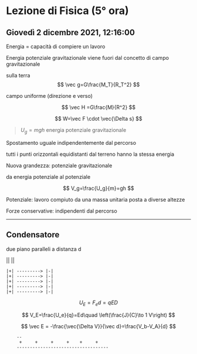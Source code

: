 # Lezione di Fisica (5° ora)
## Giovedì 2 dicembre 2021, 12:16:00

Energia = capacità di compiere un lavoro


Energia potenziale gravitazionale
viene fuori dal concetto di campo gravitazionale

sulla terra
$$
\vec g=G\frac{M_T}{R_T^2}
$$

campo uniforme (direzione e verso)


$$
\vec H =G\frac{M}{R^2}
$$



$$
W=\vec F \cdot \vec{\Delta s}
$$

> $U_g=mgh$
> energia potenziale gravitazionale


Spostamento uguale indipendentemente dal percorso


tutti i punti orizzontali equidistanti dal terreno hanno la stessa energia


Nuova grandezza: potenziale gravitazionale


da energia potenziale al potenziale


$$
V_g=\frac{U_g}{m}=gh
$$


Potenziale: lavoro compiuto da una massa unitaria posta a diverse altezze



Forze conservative: indipendenti dal percorso

---

## Condensatore

due piano paralleli a distanza d



||   || 




	|+| ---------> |-|
	|+| ---------> |-|
	|+| ---------> |-|
	|+| ---------> |-|
	|+| ---------> |-|



$$
U_E=F_ed=qED
$$


$$
V_E=\frac{U_e}{q}=Ed\quad \left(\frac{J}{C}\to 1 V\right)
$$


$$
\vec E = -\frac{\vec{\Delta V}}{\vec d}=\frac{V_b-V_A}{d}
$$


		--
	     +     +     +     +    +     +
		-----------------------------------
<!--stackedit_data:
eyJoaXN0b3J5IjpbLTY0MzU3ODc5NSwtMTUzMTU3NTY0MCwtNT
U1MDQ1NDIyLC0xMjIwNzEzNDg3XX0=
-->